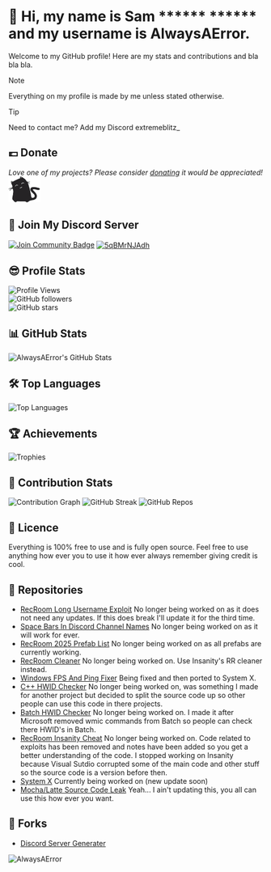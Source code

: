 # 👋 Hi, my name is Sam ****** ****** and my username is AlwaysAError.

Welcome to my GitHub profile! Here are my stats and contributions and bla bla bla.

> [!NOTE]
>  Everything on my profile is made by me unless stated otherwise.

> [!TIP]
> Need to contact me? Add my Discord extremeblitz_

## 💷 Donate
<i>Love one of my projects? Please consider [donating](https://paypal.me/NoNo213757) it would be appreciated!</i>
<img alt="AlwaysAError" src="assets/loadcat.gif"> </img>

## 🗿 Join My Discord Server
<a href="https://discord.gg/5qBMrNJAdh"><img src="https://img.shields.io/discord/1327612683301945404.svg?style=flat&label=Join%20Community&color=7289DA" alt="Join Community Badge"/></a>
<a href="https://discord.gg/5qBMrNJAdh" target="blank"><img align="center" src="https://raw.githubusercontent.com/rahuldkjain/github-profile-readme-generator/master/src/images/icons/Social/discord.svg" alt="5qBMrNJAdh" height="30" width="40" /></a>
</p>

## 😎 Profile Stats
![Profile Views](https://komarev.com/ghpvc/?username=AlwaysAError)  
![GitHub followers](https://img.shields.io/github/followers/AlwaysAError?label=Followers&style=social)  
![GitHub stars](https://img.shields.io/github/stars/AlwaysAError?affiliations=OWNER%2CCOLLABORATOR)  

## 📊 GitHub Stats
![AlwaysAError's GitHub Stats](https://github-readme-stats.vercel.app/api?username=AlwaysAError&show_icons=true&theme=dark&count_private=true&include_all_commits=true&show=reviews,discussions_started,discussions_answered)

## 🛠️ Top Languages
![Top Languages](https://your-custom-vercel-instance.vercel.app/api/top-langs/?username=AlwaysAError&layout=compact&theme=dark&langs_count=100&count_private=true)

## 🏆 Achievements
![Trophies](https://github-profile-trophy.vercel.app/?username=AlwaysAError&theme=radical&no-frame=false&margin-w=15)

## 📅 Contribution Stats
![Contribution Graph](https://github-readme-activity-graph.vercel.app/graph?username=AlwaysAError&theme=radicl)
![GitHub Streak](https://github-readme-streak-stats.herokuapp.com/?user=AlwaysAError&theme=dark&show_all=true)
![GitHub Repos](https://github-contributor-stats.vercel.app/api?username=AlwaysAError&limit=5&theme=synthwave&combine_all_yearly_contributions=true)

## 🪪 Licence
Everything is 100% free to use and is fully open source. Feel free to use anything how ever you  to use it how ever always remember giving credit is cool.

## 📃 Repositories
- [RecRoom Long Username Exploit](https://github.com/AlwaysAError/RecRoom-Username-Exploit) No longer being worked on as it does not need any updates. If this does break I'll update it for the third time.
- [Space Bars In Discord Channel Names](https://github.com/AlwaysAError/Space-Bars-In-Discord-Channel-Names) No longer being worked on as it will work for ever.
- [RecRoom 2025 Prefab List](https://github.com/AlwaysAError/RecRoom-Prefabs-2025) No longer being worked on as all prefabs are currently working.
- [RecRoom Cleaner](https://github.com/AlwaysAError/RecRoom-Spoofer) No longer being worked on. Use Insanity's RR cleaner instead.
- [Windows FPS And Ping Fixer](https://github.com/AlwaysAError/Windows-FPS-And-Ping-Fixer) Being fixed and then ported to System X.
- [C++ HWID Checker](https://github.com/AlwaysAError/CPlusPlus-HWID-Checker) No longer being worked on, was something I made for another project but decided to split the source code up so other people can use this code in there projects.
- [Batch HWID Checker](https://github.com/AlwaysAError/Batch-HWID-Checker) No longer being worked on. I made it after Microsoft removed wmic commands from Batch so people can check there HWID's in Batch.
- [RecRoom Insanity Cheat](https://github.com/AlwaysAError/Insanity) No longer being worked on. Code related to exploits has been removed and notes have been added so you get a better understanding of the code. I stopped working on Insanity because Visual Sutdio corrupted some of the main code and other stuff so the source code is a version before then.
- [System X](https://github.com/AlwaysAError/SystemX) Currently being worked on (new update soon)
- [Mocha/Latte Source Code Leak](https://github.com/AlwaysAError/rr-mocha-latte-source-leak) Yeah... I ain't updating this, you all can use this how ever you want.
## 🍴 Forks
- [Discord Server Generater](https://github.com/AlwaysAError/Fork-Of-bytexenon)

<img alt="AlwaysAError" src="assets/fortnite.gif"> </img>
